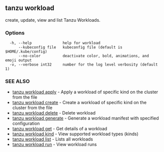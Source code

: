 ## tanzu workload

create, update, view and list Tanzu Workloads.

### Options

```
  -h, --help              help for workload
      --kubeconfig file   kubeconfig file (default is $HOME/.kube/config)
      --no-color          deactivate color, bold, animations, and emoji output
  -v, --verbose int32     number for the log level verbosity (default 1)
```

### SEE ALSO

* [tanzu workload apply](tanzu_workload_apply.md)	 - Apply a workload of specific kind on the cluster from the file
* [tanzu workload create](tanzu_workload_create.md)	 - Create a workload of specific kind on the cluster from the file
* [tanzu workload delete](tanzu_workload_delete.md)	 - Delete workload
* [tanzu workload generate](tanzu_workload_generate.md)	 - Generate a workload manifest with specified configuration
* [tanzu workload get](tanzu_workload_get.md)	 - Get details of a workload
* [tanzu workload kind](tanzu_workload_kind.md)	 - View supported workload types (kinds)
* [tanzu workload list](tanzu_workload_list.md)	 - Lists all workloads
* [tanzu workload run](tanzu_workload_run.md)	 - View workload runs

